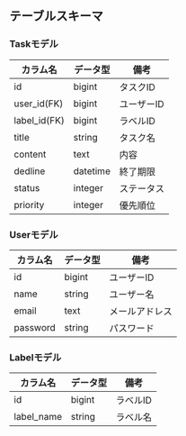 ## テーブルスキーマ

### Taskモデル
| カラム名 | データ型 | 備考 |
| ------ | ------ | ------ |
| id | bigint | タスクID |
| user_id(FK) | bigint | ユーザーID |
| label_id(FK) | bigint | ラベルID |
| title | string | タスク名 |
| content | text | 内容 |
| dedline | datetime | 終了期限 |
| status | integer | ステータス |
| priority | integer | 優先順位 |

### Userモデル
| カラム名 | データ型 | 備考 |
| ------ | ------ | ------ |
| id | bigint | ユーザーID |
| name | string | ユーザー名 |
| email | text | メールアドレス |
| password | string | パスワード |

### Labelモデル
| カラム名 | データ型 | 備考 |
| ------ | ------ | ------ |
| id | bigint | ラベルID |
| label_name | string | ラベル名 |
